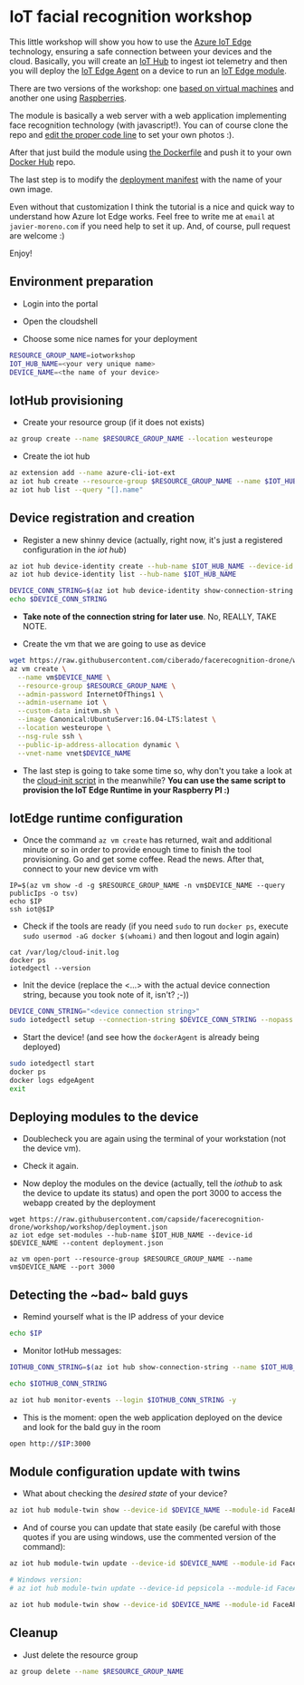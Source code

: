 # IoT facial recognition workshop

This little workshop will show you how to use the [Azure IoT Edge](https://azure.microsoft.com/services/iot-edge/) technology, ensuring a safe connection between your devices and the cloud. Basically, you will create an [IoT Hub](https://azure.microsoft.com/services/iot-hub) to ingest iot telemetry and then you will deploy the [IoT Edge Agent](https://github.com/Azure/iotedge) on a device to run an [IoT Edge module](https://docs.microsoft.com/azure/marketplace/iot-edge-module).

There are two versions of the workshop: one [based on virtual machines](https://github.com/capside/facerecognition-drone/tree/workshop/workshop) and another one using [Raspberries](https://github.com/capside/facerecognition-drone/tree/raspberry/workshop).

The module is basically a web server with a web application implementing face recognition technology (with javascript!).  You can of course clone the repo and [edit the proper code line](https://github.com/capside/facerecognition-drone/blob/f20be193900c3fa8395f275f93562cc64d8a0dd4/modules/FaceAPIServerModule/views/index.html#L402) to set your own photos :). 

After that just build the module using [the Dockerfile](https://github.com/capside/facerecognition-drone/blob/workshop/modules/FaceAPIServerModule/Dockerfile.amd64) and push it to your own [Docker Hub](https://hub.docker.com) repo. 

The last step is to modify the [deployment manifest](https://github.com/capside/facerecognition-drone/blob/26e455ea28d7ff758acf82e7634c46b62220300f/workshop/deployment.json#L40) with the name of your own image.

Even without that customization I think the tutorial is a nice and quick way to understand how Azure Iot Edge works. Feel free to write me at `email` at `javier-moreno.com` if you need help to set it up. And, of course, pull request are welcome :)

Enjoy!

## Environment preparation

* Login into the portal

* Open the cloudshell

* Choose some nice names for your deployment

```bash
RESOURCE_GROUP_NAME=iotworkshop
IOT_HUB_NAME=<your very unique name>
DEVICE_NAME=<the name of your device>
```

## IotHub provisioning

* Create your resource group (if it does not exists) 

```bash
az group create --name $RESOURCE_GROUP_NAME --location westeurope
```

* Create the iot hub

```bash
az extension add --name azure-cli-iot-ext
az iot hub create --resource-group $RESOURCE_GROUP_NAME --name $IOT_HUB_NAME --sku S1
az iot hub list --query "[].name"
```

## Device registration and creation

* Register a new shinny device (actually, right now, it's just a registered configuration in the *iot hub*)

```bash
az iot hub device-identity create --hub-name $IOT_HUB_NAME --device-id $DEVICE_NAME --edge-enabled
az iot hub device-identity list --hub-name $IOT_HUB_NAME

DEVICE_CONN_STRING=$(az iot hub device-identity show-connection-string --device-id $DEVICE_NAME --hub-name $IOT_HUB_NAME --query connectionString --output tsv)
echo $DEVICE_CONN_STRING
```

* **Take note of the connection string for later use**. No, REALLY, TAKE NOTE.

* Create the vm that we are going to use as device

```bash
wget https://raw.githubusercontent.com/ciberado/facerecognition-drone/workshop/workshop/initvm.sh
az vm create \
  --name vm$DEVICE_NAME \
  --resource-group $RESOURCE_GROUP_NAME \
  --admin-password InternetOfThings1 \
  --admin-username iot \
  --custom-data initvm.sh \
  --image Canonical:UbuntuServer:16.04-LTS:latest \
  --location westeurope \
  --nsg-rule ssh \
  --public-ip-address-allocation dynamic \
  --vnet-name vnet$DEVICE_NAME
```

* The last step is going to take some time so, why don't you take a look at the [cloud-init script](initvm.sh) in the meanwhile? **You can use the same script to provision the IoT Edge Runtime in your Raspberry PI  :)**

## IotEdge runtime configuration

* Once the command `az vm create` has returned, wait and additional minute or so in order to provide enough time to finish the tool provisioning. Go and get some coffee. Read the news. After that, connect to your new device vm with 

```
IP=$(az vm show -d -g $RESOURCE_GROUP_NAME -n vm$DEVICE_NAME --query publicIps -o tsv)
echo $IP
ssh iot@$IP
```

* Check if the tools are ready (if you need `sudo` to run `docker ps`, execute `sudo usermod -aG docker $(whoami)` and then logout and login again)

```
cat /var/log/cloud-init.log
docker ps
iotedgectl --version
```

* Init the device (replace the <...> with the actual device connection string, because you took note of it, isn't? ;-))
 
```bash
DEVICE_CONN_STRING="<device connection string>"
sudo iotedgectl setup --connection-string $DEVICE_CONN_STRING --nopass
```

* Start the device! (and see how the `dockerAgent` is already being deployed)

```bash
sudo iotedgectl start
docker ps
docker logs edgeAgent
exit
```

## Deploying modules to the device

* Doublecheck you are again using the terminal of your workstation (not the device vm). 

* Check it again.

* Now deploy the modules on the device (actually, tell the *iothub* to ask the device to update its status) and open the port 3000 to access the webapp created by the deployment

```
wget https://raw.githubusercontent.com/capside/facerecognition-drone/workshop/workshop/deployment.json
az iot edge set-modules --hub-name $IOT_HUB_NAME --device-id $DEVICE_NAME --content deployment.json

az vm open-port --resource-group $RESOURCE_GROUP_NAME --name vm$DEVICE_NAME --port 3000  
```

## Detecting the ~bad~ bald guys

* Remind yourself what is the IP address of your device

```bash
echo $IP
```

* Monitor IotHub messages:

```bash
IOTHUB_CONN_STRING=$(az iot hub show-connection-string --name $IOT_HUB_NAME --query connectionString --output tsv)

echo $IOTHUB_CONN_STRING

az iot hub monitor-events --login $IOTHUB_CONN_STRING -y
```

* This is the moment: open the web application deployed on the device and look for the bald guy in the room

```bash
open http://$IP:3000
```

## Module configuration update with twins

* What about checking the *desired state* of your device? 

```bash
az iot hub module-twin show --device-id $DEVICE_NAME --module-id FaceAPIServerModule --login "$IOTHUB_CONN_STRING" --resource-group $RESOURCE_GROUP_NAME
```

* And of course you can update that state easily (be careful with those quotes if you are using windows, use the commented version of the command):

```bash
az iot hub module-twin update --device-id $DEVICE_NAME --module-id FaceAPIServerModule --login "$IOTHUB_CONN_STRING" --resource-group $RESOURCE_GROUP_NAME --set properties.desired='{"apiKey":"12345", "sirenIP": "0.0.0.0"}'

# Windows version:
# az iot hub module-twin update --device-id pepsicola --module-id FaceAPIServerModule --login "HostName=ciberadoiothubdemo.azure-devices.net;SharedAccessKeyName=iothubowner;SharedAccessKey=WrRmz16n3Cqmg2UPx+ALhCE50ys7ZOFUwW0f7WKoicg=" --resource-group iotworkshop --set properties.desired="{\"apiKey\":\"12345\", \"sirenIP\": \"0.0.0.0\"}"

az iot hub module-twin show --device-id $DEVICE_NAME --module-id FaceAPIServerModule --login "$IOTHUB_CONN_STRING" --resource-group $RESOURCE_GROUP_NAME
```

## Cleanup

* Just delete the resource group

```bash
az group delete --name $RESOURCE_GROUP_NAME
```
